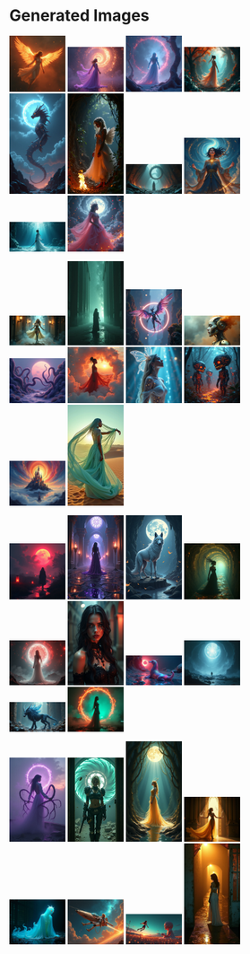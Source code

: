 # Generated Images



<img src="2025_07_22_01.png" width="100"/> <img src="2025_07_22_02.png" width="100"/> <img src="2025_07_22_03.png" width="100"/> <img src="2025_07_22_04.png" width="100"/> <img src="2025_07_22_05.png" width="100"/> <img src="2025_07_22_06.png" width="100"/> <img src="2025_07_22_07.png" width="100"/> <img src="2025_07_22_08.png" width="100"/> <img src="2025_07_22_09.png" width="100"/> <img src="2025_07_22_10.png" width="100"/>

<img src="2025_07_22_11.png" width="100"/> <img src="2025_07_22_12.png" width="100"/> <img src="2025_07_22_13.png" width="100"/> <img src="2025_07_22_14.png" width="100"/> <img src="2025_07_22_15.png" width="100"/> <img src="2025_07_22_16.png" width="100"/> <img src="2025_07_22_17.png" width="100"/> <img src="2025_07_22_18.png" width="100"/> <img src="2025_07_22_19.png" width="100"/> <img src="2025_07_22_20.png" width="100"/>

<img src="2025_07_22_21.png" width="100"/> <img src="2025_07_22_22.png" width="100"/> <img src="2025_07_22_23.png" width="100"/> <img src="2025_07_22_24.png" width="100"/> <img src="2025_07_22_25.png" width="100"/> <img src="2025_07_22_26.png" width="100"/> <img src="2025_07_22_27.png" width="100"/> <img src="2025_07_22_28.png" width="100"/> <img src="2025_07_22_29.png" width="100"/> <img src="2025_07_22_30.png" width="100"/>

<img src="2025_07_22_31.png" width="100"/> <img src="2025_07_22_32.png" width="100"/> <img src="2025_07_22_33.png" width="100"/> <img src="2025_07_22_34.png" width="100"/> <img src="2025_07_22_35.png" width="100"/> <img src="2025_07_22_36.png" width="100"/> <img src="2025_07_22_37.png" width="100"/> <img src="2025_07_22_38.png" width="100"/>